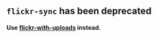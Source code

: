 ## `flickr-sync` has been deprecated

**Use [flickr-with-uploads](https://github.com/chbrown/flickr-with-uploads) instead.**
